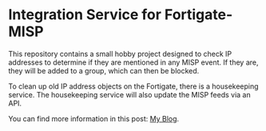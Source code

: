 # Integration Service for Fortigate-MISP
This repository contains a small hobby project designed to check IP addresses to determine if they are mentioned in any MISP event. If they are, they will be added to a group, which can then be blocked.

To clean up old IP address objects on the Fortigate, there is a housekeeping service. The housekeeping service will also update the MISP feeds via an API.

You can find more information in this post: [My Blog](https://samuelgiger.com/blog/post/FortigateMISPIntegrationIntegrationService).